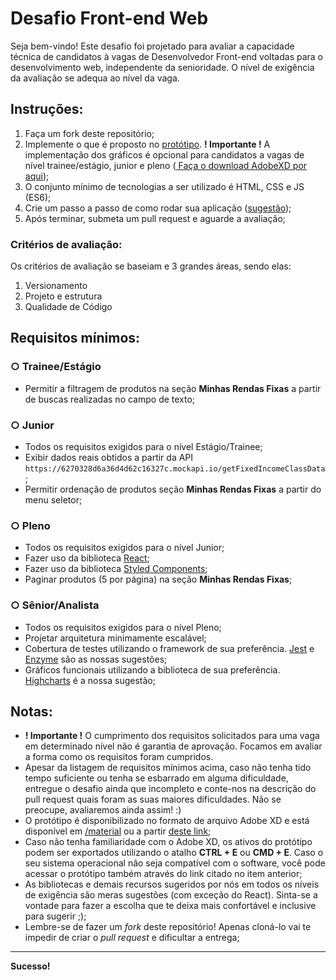 

# Desafio Front-end Web

Seja bem-vindo! Este desafio foi projetado para avaliar a capacidade técnica de candidatos à vagas de Desenvolvedor Front-end voltadas para o desenvolvimento web, independente da senioridade. O nível de exigência da avaliação se adequa ao nível da vaga.

## Instruções:

1. Faça um fork deste repositório;
2. Implemente o que é proposto no [protótipo](https://github.com/kinvoapp/kinvo-front-end-test/blob/master/material/layout.xd). **! Importante !** A implementação dos gráficos é opcional para candidatos a vagas de nível trainee/estágio, junior e pleno ([
Faça o download AdobeXD por aqui](https://helpx.adobe.com/br/xd/get-started.html));
3. O conjunto mínimo de tecnologias a ser utilizado é HTML, CSS e JS (ES6);
4. Crie um passo a passo de como rodar sua aplicação ([sugestão](https://github.com/elsewhencode/project-guidelines/blob/master/README.sample.md));
5. Após terminar, submeta um pull request e aguarde a avaliação;

### Critérios de avaliação:

Os critérios de avaliação se baseiam e 3 grandes áreas, sendo elas:
1. Versionamento
2. Projeto e estrutura
3. Qualidade de Código

## Requisitos mínimos:

### ○ Trainee/Estágio

- Permitir a filtragem de produtos na seção **Minhas Rendas Fixas** a partir de buscas realizadas no campo de texto;

### ○ Junior

- Todos os requisitos exigidos para o nível Estágio/Trainee;
- Exibir dados reais obtidos a partir da API `https://6270328d6a36d4d62c16327c.mockapi.io/getFixedIncomeClassData`;
- Permitir ordenação de produtos seção **Minhas Rendas Fixas** a partir do menu seletor;

### ○ Pleno

- Todos os requisitos exigidos para o nível Junior;
- Fazer uso da biblioteca [React](https://pt-br.reactjs.org/);
- Fazer uso da biblioteca [Styled Components](https://styled-components.com/);
- Paginar produtos (5 por página) na seção **Minhas Rendas Fixas**;

### ○ Sênior/Analista

- Todos os requisitos exigidos para o nível Pleno;
- Projetar arquitetura minimamente escalável;
- Cobertura de testes utilizando o framework de sua preferência. [Jest](https://jestjs.io/) e [Enzyme](https://enzymejs.github.io/enzyme/) são as nossas sugestões;
- Gráficos funcionais utilizando a biblioteca de sua preferência. [Highcharts](https://www.highcharts.com/) é a nossa sugestão;

## Notas:

- **! Importante !** O cumprimento dos requisitos solicitados para uma vaga em determinado nível não é garantia de aprovação. Focamos em avaliar a forma como os requisitos foram cumpridos.
- Apesar da listagem de requisitos mínimos acima, caso não tenha tido tempo suficiente ou tenha se esbarrado em alguma dificuldade, entregue o desafio ainda que incompleto e conte-nos na descrição do pull request quais foram as suas maiores dificuldades.
  Não se preocupe, avaliaremos ainda assim! :)
- O protótipo é disponibilizado no formato de arquivo Adobe XD e está disponível em [/material](/material) ou a partir [deste link](https://xd.adobe.com/view/efae346e-370a-4a7a-9037-43510c4c8028-bafd/);
- Caso não tenha familiaridade com o Adobe XD, os ativos do protótipo podem ser exportados utilizando o atalho **CTRL + E** ou **CMD + E**. Caso o seu sistema operacional não seja compatível com o software, você pode acessar o protótipo também através do link citado no item anterior;
- As bibliotecas e demais recursos sugeridos por nós em todos os níveis de exigência são meras sugestões (com exceção do React). Sinta-se a vontade para fazer a escolha que te deixa mais confortável e inclusive para sugerir ;);
- Lembre-se de fazer um _fork_ deste repositório! Apenas cloná-lo vai te impedir de criar o _pull request_ e dificultar a entrega;

---

**Sucesso!**
